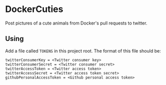 # DockerCuties
Post pictures of a cute animals from Docker's pull requests to twitter.

Using
-----
Add a file called
`TOKENS` in this project root.  The format of this file should be:

```
twitterConsumerKey = <Twitter consumer key>
twitterConsumerSecret = <Twitter consumer secret>
twitterAccessToken = <Twitter access token>
twitterAccessSecret = <Twitter access token secret>
githubPersonalAccessToken = <Github personal access token>
```
